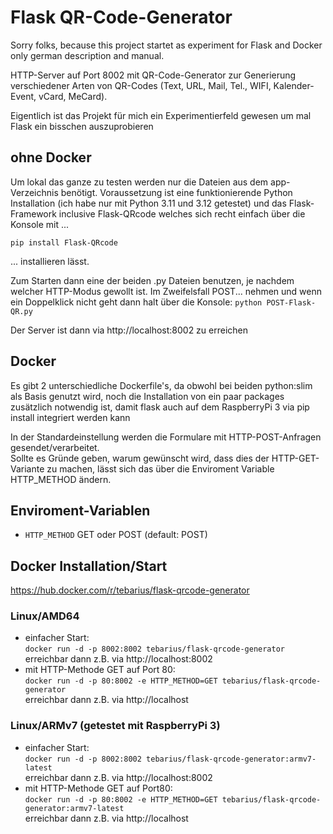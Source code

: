 # Flask QR-Code-Generator
Sorry folks, because this project startet as experiment for Flask and Docker only german description and manual. 

HTTP-Server auf Port 8002 mit QR-Code-Generator zur Generierung verschiedener Arten von QR-Codes (Text, URL, Mail, Tel., WIFI, Kalender-Event, vCard, MeCard).

Eigentlich ist das Projekt für mich ein Experimentierfeld gewesen um mal Flask ein bisschen auszuprobieren 

## ohne Docker
Um lokal das ganze zu testen werden nur die Dateien aus dem app-Verzeichnis benötigt. 
Voraussetzung ist eine funktionierende Python Installation (ich habe nur mit Python 3.11 und 3.12 getestet) und das Flask-Framework inclusive Flask-QRcode welches sich recht einfach über die Konsole mit ...  

    pip install Flask-QRcode
... installieren lässt.  
  
Zum Starten dann eine der beiden .py Dateien benutzen, je nachdem welcher
HTTP-Modus gewollt ist. Im Zweifelsfall POST... nehmen und wenn ein Doppelklick nicht geht dann halt über die Konsole: `python POST-Flask-QR.py`

Der Server ist dann via http://localhost:8002 zu erreichen

## Docker
Es gibt 2 unterschiedliche Dockerfile's, da obwohl bei beiden python:slim als Basis genutzt wird,
noch die Installation von ein paar packages zusätzlich notwendig ist, damit flask auch auf
dem RaspberryPi 3 via pip install integriert werden kann

In der Standardeinstellung werden die Formulare mit HTTP-POST-Anfragen gesendet/verarbeitet.  
Sollte es Gründe geben, warum gewünscht wird, dass dies der HTTP-GET-Variante zu machen, lässt sich das über die Enviroment Variable HTTP_METHOD ändern.

## Enviroment-Variablen

- `HTTP_METHOD` GET oder POST (default: POST)

## Docker Installation/Start
https://hub.docker.com/r/tebarius/flask-qrcode-generator
### Linux/AMD64
- einfacher Start:  
  `docker run -d -p 8002:8002 tebarius/flask-qrcode-generator`  
  erreichbar dann z.B. via http://localhost:8002
- mit HTTP-Methode GET auf Port 80:  
  `docker run -d -p 80:8002 -e HTTP_METHOD=GET tebarius/flask-qrcode-generator`  
  erreichbar dann z.B. via http://localhost

### Linux/ARMv7 (getestet mit RaspberryPi 3)
- einfacher Start:  
  `docker run -d -p 8002:8002 tebarius/flask-qrcode-generator:armv7-latest`  
  erreichbar dann z.B. via http://localhost:8002
- mit HTTP-Methode GET auf Port80:  
  `docker run -d -p 80:8002 -e HTTP_METHOD=GET tebarius/flask-qrcode-generator:armv7-latest`  
  erreichbar dann z.B. via http://localhost


